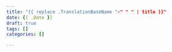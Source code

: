 ```yaml
---
title: "{{ replace .TranslationBaseName "-" " " | title }}"
date: {{ .Date }}
draft: true
tags: []
categories: []

---
```

